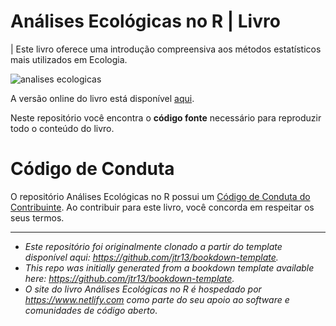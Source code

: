 # Análises Ecológicas no R | Livro

| Este livro oferece uma introdução compreensiva aos métodos estatísticos mais utilizados em Ecologia. 

![analises ecologicas](img/capa.jpeg)

A versão online do livro está disponível [aqui](https://analises-ecologicas.netlify.app/).

Neste repositório você encontra o **código fonte** necessário para reproduzir todo o conteúdo do livro.

# Código de Conduta

O repositório Análises Ecológicas no R possui um [Código de Conduta do Contribuinte](https://www.contributor-covenant.org/pt-br/version/2/0/code_of_conduct/). Ao contribuir para este livro, você concorda em respeitar os seus termos.

*** 
- *Este repositório foi originalmente clonado a partir do template disponível aqui: https://github.com/jtr13/bookdown-template.*  
- *This repo was initially generated from a bookdown template available here: https://github.com/jtr13/bookdown-template.* 
- *O site do livro Análises Ecológicas no R é hospedado por https://www.netlify.com como parte do seu apoio ao software e comunidades de código aberto*.
